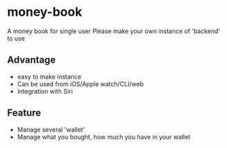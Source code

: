 # money-book

A money book for single user
Please make your own instance of 'backend' to use

## Advantage

- easy to make instance
- Can be used from iOS/Apple watch/CLI/web
- Integration with Siri


## Feature

- Manage several 'wallet'
- Manage what you bought, how much you have in your wallet


